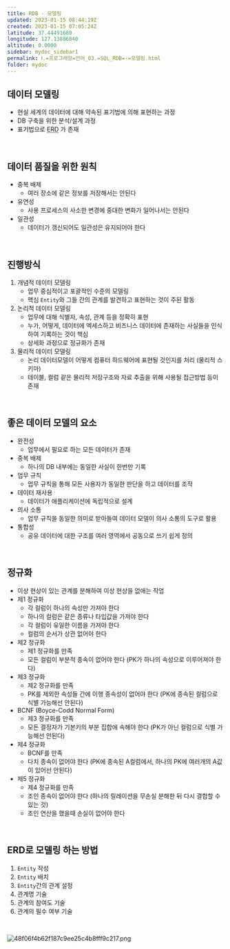 ```yaml
---
title: RDB - 모델링
updated: 2023-01-15 08:44:19Z
created: 2023-01-15 07:05:24Z
latitude: 37.44491680
longitude: 127.13886840
altitude: 0.0000
sidebar: mydoc_sidebar1
permalink: Ⅰ.=프로그래밍=언어_03.=SQL_RDB=-=모델링.html
folder: mydoc
---
```


## 데이터 모델링
- 현실 세계의 데이터에 대해 약속된 표기법에 의해 표현하는 과정
- DB 구축을 위한 분석/설계 과정
- 표기법으로 <abbr title="Entity Relationship Diagram">ERD</abbr> 가 존재
<br>

## 데이터 품질을 위한 원칙
- 중복 배제
	- 여러 장소에 같은 정보를 저장해서는 안된다
- 유연성
	- 사용 프로세스의 사소한 변경에 중대한 변화가 일어나서는 안된다
- 일관성
	- 데이터가 갱신되어도 일관성은 유지되어야 한다
<br>

## 진행방식
1. 개념적 데이터 모델링
	-	업무 중심적이고 포괄적인 수준의 모델링
	-	핵심 `Entity`와 그들 간의 관계를 발견하고 표현하는 것이 주된 활동
2. 논리적 데이터 모델링
	-	업무에 대해 식별자, 속성, 관계 등을 정확히 표현
	-	누가, 어떻게, 데이터에 엑세스하고 비즈니스 데이터에 존재하는 사실들을 인식하여 기록하는 것이 핵심
	-	상세화 과정으로 정규화가 존재
3. 물리적 데이터 모델링
	-	논리 데이터모델이 어떻게 컴퓨터 하드웨어에 표현될 것인지를 처리 (물리적 스키마)
	-	테이블, 컬럼 같은 물리적 저장구조와 자료 추출을 위해 사용될 접근방법 등이 존재
<br>

## 좋은 데이터 모델의 요소
- 완전성
	- 업무에서 필요로 하는 모든 데이터가 존재
- 중복 배제
	- 하나의 DB 내부에는 동일한 사실이 한번만 기록
- 업무 규칙
	- 업무 규칙을 통해 모든 사용자가 동일한 판단을 하고 데이터를 조작
- 데이터 재사용
	- 데이터가 애플리케이션에 독립적으로 설계
- 의사 소통
	- 업무 규칙을 동일한 의미로 받아들여 데이터 모델이 의사 소통의 도구로 활용
- 통합성
	- 공유 데이터에 대한 구조를 여러 영역에서 공동으로 쓰기 쉽게 정의
<br>

## 정규화
- 이상 현상이 있는 관계를 분해하여 이상 현상을 없애는 작업
- 제1 정규화
	- 각 컬럼이 하나의 속성만 가져야 한다
	- 하나의 컬럼은 같은 종류나 타입값을 가져야 한다
	- 각 컬럼이 유일한 이름을 가져야 한다
	- 컬럼의 순서가 상관 없어야 한다
- 제2 정규화
	- 제1 정규화를 만족
	- 모든 컬럼이 부분적 종속이 없어야 한다 (PK가 하나의 속성으로 이루어져야 한다)
- 제3 정규화
	- 제2 정규화를 만족
	- PK를 제외한 속성들 간에 이행 종속성이 없어야 한다 (PK에 종속된 컬럼으로 식별 가능해선 안된다)
- BCNF (Boyce-Codd Normal Form)
	- 제3 정규화를 만족
	- 모든 결정자가 기본키의 부분 집합에 속해야 한다 (PK가 아닌 컬럼으로 식별 가능해선 안된다)
- 제4 정규화
	- BCNF를 만족
	- 다치 종속이 없어야 한다 (PK에 종속된 A컬럼에서, 하나의 PK에 여러개의 A값이 있어선 안된다)
- 제5 정규화
	- 제4 정규화를 만족
	- 조인 종속이 없어야 한다 (하나의 릴레이션을 무손실 분해한 뒤 다시 결합할 수 있는 것)
	- 조인 연산을 했을때 손실이 없어야 한다
<br>

## ERD로 모델링 하는 방법
1. `Entity` 작성
2. `Entity` 배치
3. `Entity`간의 관계 설정
4. 관계명 기술
5. 관계의 참여도 기술
6. 관계의 필수 여부 기술
<br>

![48f06f4b62f187c9ee25c4b8fff9c217.png](../../resources/48f06f4b62f187c9ee25c4b8fff9c217.png)
